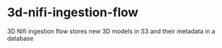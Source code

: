 # 3d-nifi-ingestion-flow

3D Nifi ingestion flow stores new 3D models in S3 and their metadata in a database

